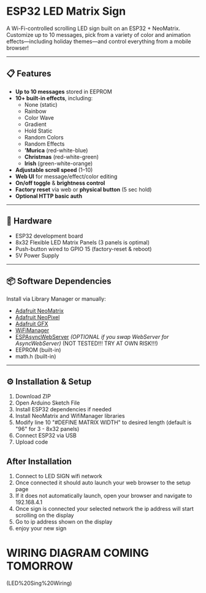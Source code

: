 # ESP32 LED Matrix Sign

A Wi-Fi-controlled scrolling LED sign built on an ESP32 + NeoMatrix.  
Customize up to 10 messages, pick from a variety of color and animation effects—including holiday themes—and control everything from a mobile browser!

---

## 📋 Features

- **Up to 10 messages** stored in EEPROM  
- **10+ built-in effects**, including:  
  - None (static)  
  - Rainbow  
  - Color Wave  
  - Gradient  
  - Hold Static  
  - Random Colors  
  - Random Effects  
  - **’Murica** (red-white-blue)  
  - **Christmas** (red-white-green)  
  - **Irish** (green-white-orange)  
- **Adjustable scroll speed** (1–10)  
- **Web UI** for message/effect/color editing  
- **On/off toggle** & **brightness control**  
- **Factory reset** via web or **physical button** (5 sec hold)  
- **Optional HTTP basic auth**  

---

## 🔧 Hardware

- ESP32 development board  
- 8x32 Flexible LED Matrix Panels (3 panels is optimal)  
- Push-button wired to GPIO 15 (factory-reset & reboot)  
- 5V Power Supply

---

## 📦 Software Dependencies

Install via Library Manager or manually:

- [Adafruit NeoMatrix](https://github.com/adafruit/Adafruit_NeoMatrix)  
- [Adafruit NeoPixel](https://github.com/adafruit/Adafruit_NeoPixel)  
- [Adafruit GFX](https://github.com/adafruit/Adafruit-GFX-Library)  
- [WiFiManager](https://github.com/tzapu/WiFiManager)  
- [ESPAsyncWebServer](https://github.com/ESP32Async/ESPAsyncWebServer) *(OPTIONAL if you swap WebServer for AsyncWebServer)* (NOT TESTED!!! TRY AT OWN RISK!!!)
- EEPROM (built-in)  
- math.h (built-in)  

---

## ⚙️ Installation & Setup

1. Download ZIP
2. Open Arduino Sketch File
3. Install ESP32 dependencies if needed
4. Install NeoMatrix and WifiManager libraries
5. Modify line 10 "#DEFINE MATRIX WIDTH" to desired length (default is "96" for 3 - 8x32 panels)
6. Connect ESP32 via USB
7. Upload code

## After Installation

1. Connect to LED SIGN wifi network
2. Once connected it should auto launch your web browser to the setup page
3. If it does not automatically launch, open your browser and navigate to 192.168.4.1
4. Once sign is connected your selected network the ip address will start scrolling on the display
5. Go to ip address shown on the display
6. enjoy your new sign


# **WIRING DIAGRAM COMING TOMORROW**

(LED%20Sing%20Wiring)

